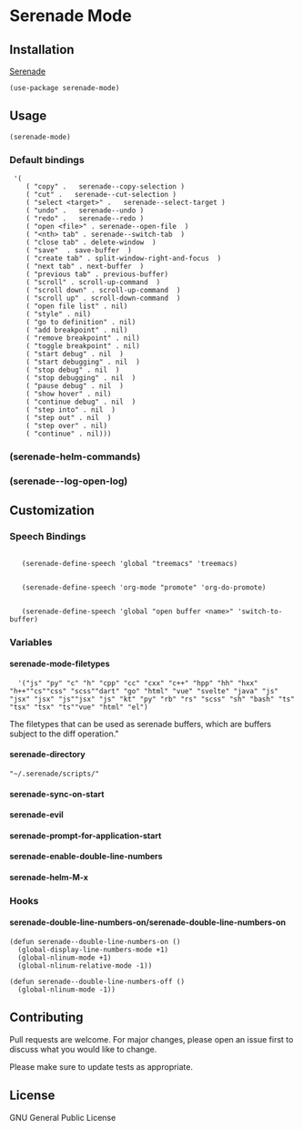 # Serenade Mode


## Installation

[Serenade](http://www.serenade.ai)

```elisp
(use-package serenade-mode)
```

## Usage

```elisp
(serenade-mode)
```

### Default bindings

```elisp
 '(
    ( "copy" .   serenade--copy-selection ) 
    ( "cut" .   serenade--cut-selection ) 
    ( "select <target>" .   serenade--select-target ) 
    ( "undo" .   serenade--undo ) 
    ( "redo" .   serenade--redo ) 
    ( "open <file>" . serenade--open-file  ) 
    ( "<nth> tab" . serenade--switch-tab  ) 
    ( "close tab" . delete-window  ) 
    ( "save"  . save-buffer  ) 
    ( "create tab" . split-window-right-and-focus  ) 
    ( "next tab" . next-buffer  ) 
    ( "previous tab" . previous-buffer) 
    ( "scroll" . scroll-up-command  ) 
    ( "scroll down" . scroll-up-command  ) 
    ( "scroll up" . scroll-down-command  ) 
    ( "open file list" . nil) 
    ( "style" . nil) 
    ( "go to definition" . nil) 
    ( "add breakpoint" . nil) 
    ( "remove breakpoint" . nil) 
    ( "toggle breakpoint" . nil) 
    ( "start debug" . nil  ) 
    ( "start debugging" . nil  ) 
    ( "stop debug" . nil  ) 
    ( "stop debugging" . nil  ) 
    ( "pause debug" . nil  ) 
    ( "show hover" . nil) 
    ( "continue debug" . nil  ) 
    ( "step into" . nil  ) 
    ( "step out" . nil  ) 
    ( "step over" . nil) 
    ( "continue" . nil)))
```


### (serenade-helm-commands) 

### (serenade--log-open-log)

## Customization

### Speech Bindings

```elisp

   (serenade-define-speech 'global "treemacs" 'treemacs) 
```

```elisp

   (serenade-define-speech 'org-mode "promote" 'org-do-promote) 
```

```elisp

   (serenade-define-speech 'global "open buffer <name>" 'switch-to-buffer) 
```

### Variables

#### serenade-mode-filetypes 

```elisp
  '("js" "py" "c" "h" "cpp" "cc" "cxx" "c++" "hpp" "hh" "hxx" "h++""cs""css" "scss""dart" "go" "html" "vue" "svelte" "java" "js" "jsx" "jsx" "js""jsx" "js" "kt" "py" "rb" "rs" "scss" "sh" "bash" "ts" "tsx" "tsx" "ts""vue" "html" "el")
```
  
The filetypes that can be used as serenade buffers, which are buffers subject to the diff operation."

#### serenade-directory

```elisp
"~/.serenade/scripts/"
```

#### serenade-sync-on-start

#### serenade-evil

####  serenade-prompt-for-application-start 

#### serenade-enable-double-line-numbers 

#### serenade-helm-M-x

### Hooks

#### serenade-double-line-numbers-on/serenade-double-line-numbers-on

```elisp
(defun serenade--double-line-numbers-on () 
  (global-display-line-numbers-mode +1) 
  (global-nlinum-mode +1) 
  (global-nlinum-relative-mode -1))
  
(defun serenade--double-line-numbers-off () 
  (global-nlinum-mode -1))

  ```

## Contributing
Pull requests are welcome. For major changes, please open an issue first to discuss what you would like to change.

Please make sure to update tests as appropriate.

## License
GNU General Public License

<!-- [MIT](https://choosealicense.com/licenses/mit/) -->
